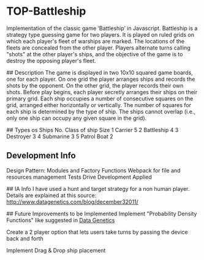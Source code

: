 # TOP-Battleship
Implementation of the classic game ‘Battleship’ in Javascript. Battleship is a strategy type guessing game for two players. It is played on ruled grids on which each player's fleet of warships are marked. The locations of the fleets are concealed from the other player. Players alternate turns calling "shots" at the other player's ships, and the objective of the game is to destroy the opposing player's fleet.

## Description
The game is displayed in two 10x10 squared game boards, one for each player. On one grid the player arranges ships and records the shots by the opponent. On the other grid, the player records their own shots. Before play begins, each player secretly arranges their ships on their primary grid. Each ship occupies a number of consecutive squares on the grid, arranged either horizontally or vertically. The number of squares for each ship is determined by the type of ship. The ships cannot overlap (i.e., only one ship can occupy any given square in the grid).

## Types os Ships
No.	  Class of ship   Size
1	  Carrier	        5
2	  Battleship	    4
3	  Destroyer	        3
4	  Submarine	        3
5	  Patrol Boat	    2

## Development Info
Design Pattern: Modules and Factory Functions
Webpack for file and resources management
Tests Drive Development Applied

## IA Info
I have used a hunt and target strategy for a non human player. Details are explained at this source:
http://www.datagenetics.com/blog/december32011/

## Future Improvements to be Implemented
Implement "Probability Density Functions" like suggested in [Data Genetics](http://www.datagenetics.com/blog/december32011/)

 Create a 2 player option that lets users take turns by passing the device back and forth

 Implement Drag & Drop ship placement